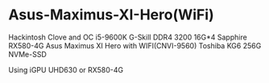 # Asus-Maximus-XI-Hero(WiFi)
Hackintosh Clove and OC
i5-9600K
G-Skill DDR4 3200 16G*4
Sapphire RX580-4G
Asus Maximus XI Hero with WIFI(CNVI-9560)
Toshiba KG6 256G NVMe-SSD

Using iGPU UHD630 or RX580-4G




